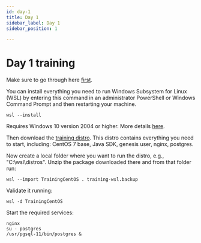 ```yaml
---
id: day-1
title: Day 1
sidebar_label: Day 1
sidebar_position: 1

---
```

# Day 1 training

Make sure to go through here [first](/creating-applications/getting-ready-to-develop/workstation-setup/).

You can install everything you need to run Windows Subsystem for Linux (WSL) by entering this command in an administrator PowerShell or Windows Command Prompt and then restarting your machine.
```
wsl --install
```
Requires Windows 10 version 2004 or higher. More details [here](https://docs.microsoft.com/en-us/windows/wsl/install).

Then download the [training distro](https://netorg209792-my.sharepoint.com/:u:/g/personal/genesis_files_genesis_global/EahiR5AJ7-BKvTzh3TBWmTgBFVCoW6jOG-4dh4vkZFtJtg?e=ehUShp). This distro contains everything you need to start, including: 
CentOS 7 base, Java SDK, genesis user, nginx, postgres.


Now create a local folder where you want to run the distro, e.g., "C:\wsl\distros\". Unzip the package downloaded there and from that folder run:
```
wsl --import TrainingCentOS . training-wsl.backup
```

Validate it running:
```
wsl -d TrainingCentOS
```
Start the required services:
```
nginx
su - postgres
/usr/pgsql-11/bin/postgres &
```
